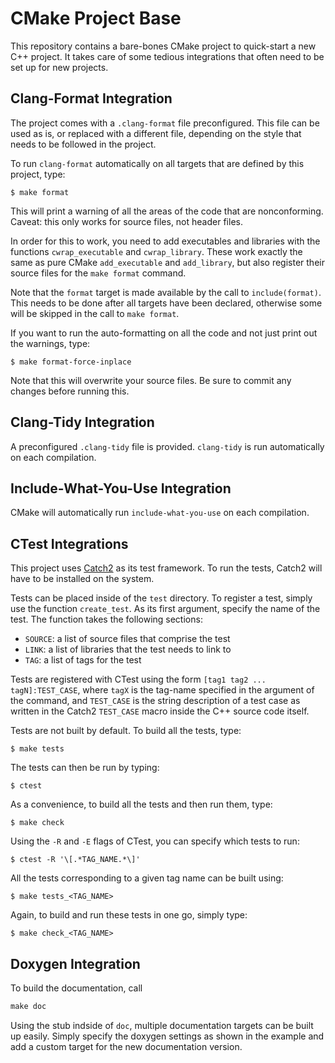 CMake Project Base
================================================================================

This repository contains a bare-bones CMake project to quick-start a new C++
project. It takes care of some tedious integrations that often need to be set up
for new projects.

Clang-Format Integration
--------------------------------------------------------------------------------

The project comes with a `.clang-format` file preconfigured. This file can be
used as is, or replaced with a different file, depending on the style that needs
to be followed in the project.

To run `clang-format` automatically on all targets that are defined by this
project, type:

	$ make format

This will print a warning of all the areas of the code that are nonconforming.
Caveat: this only works for source files, not header files.

In order for this to work, you need to add executables and libraries with the
functions `cwrap_executable` and `cwrap_library`. These work exactly the same as
pure CMake `add_executable` and `add_library`, but also register their source
files for the `make format` command.

Note that the `format` target is made available by the call to
`include(format)`. This needs to be done after all targets have been declared,
otherwise some will be skipped in the call to `make format`.

If you want to run the auto-formatting on all the code and not just print out
the warnings, type:

	$ make format-force-inplace

Note that this will overwrite your source files. Be sure to commit any changes
before running this.

Clang-Tidy Integration
--------------------------------------------------------------------------------

A preconfigured `.clang-tidy` file is provided. `clang-tidy` is run
automatically on each compilation.

Include-What-You-Use Integration
--------------------------------------------------------------------------------

CMake will automatically run `include-what-you-use` on each compilation.

CTest Integrations
--------------------------------------------------------------------------------

This project uses [Catch2](https://github.com/catchorg/Catch2) as its test
framework. To run the tests, Catch2 will have to be installed on the system.

Tests can be placed inside of the `test` directory. To register a test, simply
use the function `create_test`. As its first argument, specify the name of the
test. The function takes the following sections:

* `SOURCE`: a list of source files that comprise the test
* `LINK`: a list of libraries that the test needs to link to
* `TAG`: a list of tags for the test

Tests are registered with CTest using the form `[tag1 tag2 ... tagN]:TEST_CASE`,
where `tagX` is the tag-name specified in the argument of the command, and
`TEST_CASE` is the string description of a test case as written in the
Catch2 `TEST_CASE` macro inside the C++ source code itself.

Tests are not built by default. To build all the tests, type:

	$ make tests

The tests can then be run by typing:

	$ ctest

As a convenience, to build all the tests and then run them, type:

	$ make check

Using the `-R` and `-E` flags of CTest, you can specify which tests to run:

	$ ctest -R '\[.*TAG_NAME.*\]'

All the tests corresponding to a given tag name can be built using:

	$ make tests_<TAG_NAME>

Again, to build and run these tests in one go, simply type:

	$ make check_<TAG_NAME>

Doxygen Integration
--------------------------------------------------------------------------------

To build the documentation, call

```txt
make doc
```

Using the stub indside of `doc`, multiple documentation targets can be built up
easily. Simply specify the doxygen settings as shown in the example and add a
custom target for the new documentation version.
